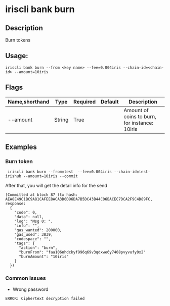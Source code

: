 # iriscli bank burn

## Description

Burn tokens 

## Usage:

```
iriscli bank burn --from <key name> --fee=0.004iris --chain-id=<chain-id> --amount=10iris
```

## Flags

| Name,shorthand   | Type   | Required | Default               | Description                                                  |
| ---------------- | ------ | -------- | --------------------- | ------------------------------------------------------------ |
| --amount         | String | True     |                       | Amount of coins to burn, for instance: 10iris                |


## Examples

### Burn token 

```
 iriscli bank burn --from=test  --fee=0.004iris --chain-id=test-irishub --amount=10iris --commit
```

After that, you will get the detail info for the send

```
[Committed at block 87 (tx hash: AEA8E49C1BC9A81CAFEE8ACA3D0D96DA7B5DC43B44C06BACEC7DCA2F9C4D89FC, response:
  {
    "code": 0,
    "data": null,
    "log": "Msg 0: ",
    "info": "",
    "gas_wanted": 200000,
    "gas_used": 3839,
    "codespace": "",
    "tags": {
      "action": "burn",
      "burnFrom": "faa106nhdckyf996q69v3qdxwe6y7408pvyvufy0x2"
      "burnAmount": "10iris"
    }
  })
```
### Common Issues

* Wrong password

```$xslt
ERROR: Ciphertext decryption failed
```
